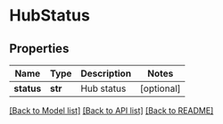 # HubStatus

## Properties
Name | Type | Description | Notes
------------ | ------------- | ------------- | -------------
**status** | **str** | Hub status | [optional] 

[[Back to Model list]](../README.md#documentation-for-models) [[Back to API list]](../README.md#documentation-for-api-endpoints) [[Back to README]](../README.md)

